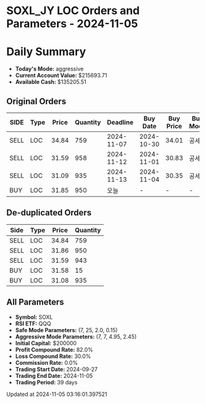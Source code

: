 # SOXL_JY LOC Orders and Parameters - 2024-11-05

# Daily Summary

- **Today's Mode:** aggressive
- **Current Account Value:** $215693.71
- **Available Cash:** $135205.51

## Original Orders

| SIDE | Type | Price | Quantity | Deadline | Buy Date | Buy Price | Buy Mode |
|------|------|-------|----------|----------|----------|-----------|----------|
| SELL | LOC | 34.84 | 759 | 2024-11-07 | 2024-10-30 | 34.01 | 공세 |
| SELL | LOC | 31.59 | 958 | 2024-11-12 | 2024-11-01 | 30.83 | 공세 |
| SELL | LOC | 31.09 | 935 | 2024-11-13 | 2024-11-04 | 30.35 | 공세 |
| BUY | LOC | 31.85 | 950 | 오늘 | - | - | - |

## De-duplicated Orders

| Side | Type | Price | Quantity |
|------|------|-------|----------|
| SELL | LOC | 34.84 | 759 |
| SELL | LOC | 31.86 | 950 |
| SELL | LOC | 31.59 | 943 |
| BUY | LOC | 31.58 | 15 |
| BUY | LOC | 31.08 | 935 |

## All Parameters

- **Symbol:** SOXL
- **RSI ETF:** QQQ
- **Safe Mode Parameters:** (7, 25, 2.0, 0.15)
- **Aggressive Mode Parameters:** (7, 7, 4.95, 2.45)
- **Initial Capital:** $200000
- **Profit Compound Rate:** 82.0%
- **Loss Compound Rate:** 30.0%
- **Commission Rate:** 0.0%
- **Trading Start Date:** 2024-09-27
- **Trading End Date:** 2024-11-05
- **Trading Period:** 39 days

Updated at 2024-11-05 03:16:01.397521
